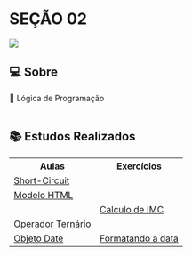 # SEÇÃO 02

![](https://img.shields.io/badge/javascript-yellow?style=for-the-badge&logo=javascript&logoColor=white)

## 💻 Sobre

🚩 Lógica de Programação
<br> <br>

## 📚 Estudos Realizados

<table>
    <tr>
        <th>Aulas</th>
        <th>Exercícios</th>
    </tr>
    <tr>
        <td><a href="./Anotações/01">Short-Circuit</a></td> 
        <td></td>
    </tr>
    <tr>
        <td><a href="./Anotações/02">Modelo HTML</a></td> 
        <td></td>
    </tr>
    <tr>
        <td></td>
        <td><a href="./Exercícios/01">Calculo de IMC</a></td> 
    </tr>
    <tr>
        <td><a href="./Anotações/03">Operador Ternário</a></td> 
        <td></td>
    </tr>
    <tr>
        <td><a href="./Anotações/04">Objeto Date</a></td> 
        <td><a href="./Anotações/04">Formatando a data</a></td>
    </tr>
    
</table>
